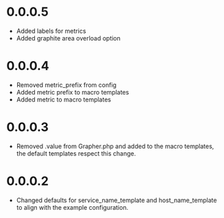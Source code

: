 0.0.0.5
=========
* Added labels for metrics
* Added graphite area overload option

0.0.0.4
=========
* Removed metric_prefix from config
* Added metric prefix to macro templates
* Added metric to macro templates

0.0.0.3
=========
* Removed .value from Grapher.php and added to the macro templates, the default templates respect this change.

0.0.0.2
=========
* Changed defaults for service_name_template and host_name_template to align with the example configuration.
